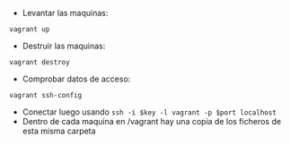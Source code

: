 - Levantar las maquinas:
```
vagrant up
```

- Destruir las maquinas:
```
vagrant destroy
```

- Comprobar datos de acceso:
```
vagrant ssh-config
```
  - Conectar luego usando `ssh -i $key -l vagrant -p $port localhost`
  - Dentro de cada maquina en /vagrant hay una copia de los ficheros de esta misma carpeta
